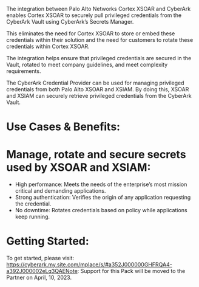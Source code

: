 The integration between Palo Alto Networks Cortex XSOAR and CyberArk enables Cortex XSOAR to securely pull privileged credentials from the CyberArk Vault using CyberArk’s Secrets Manager.

This eliminates the need for Cortex XSOAR to store or embed these credentials within their solution and the need for customers to rotate these credentials within Cortex XSOAR.

The integration helps ensure that privileged credentials are secured in the Vault, rotated to meet company guidelines, and meet complexity requirements.

The CyberArk Credential Provider can be used for managing privileged credentials from both Palo Alto XSOAR and XSIAM. By doing this, XSOAR and XSIAM can securely retrieve privileged credentials from the CyberArk Vault.

# Use Cases &amp; Benefits:
# Manage, rotate and secure secrets used by XSOAR and XSIAM:

* High performance: Meets the needs of the enterprise’s most mission critical and demanding applications.
* Strong authentication: Verifies the origin of any application requesting the credential.
* No downtime: Rotates credentials based on policy while applications keep running.

# Getting Started:
To get started, please visit: https://cyberark.my.site.com/mplace/s/#a352J000000GHFRQA4-a392J000002eLq3QAENote: Support for this Pack will be moved to the Partner on April, 10, 2023.
